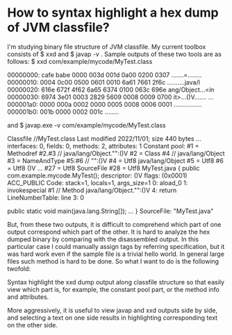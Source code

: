
# How to syntax highlight a hex dump of JVM classfile?

I'm studying binary file structure of JVM classfile.
My current toolbox consists of $ xxd <classfile> and $ javap -v <classfile>.
Sample outputs of these two tools are as follows:
$ xxd com/example/mycode/MyTest.class

00000000: cafe babe 0000 003d 001d 0a00 0200 0307  .......=........
00000010: 0004 0c00 0500 0601 0010 6a61 7661 2f6c  ..........java/l
00000020: 616e 672f 4f62 6a65 6374 0100 063c 696e  ang/Object...<in
00000030: 6974 3e01 0003 2829 5609 0008 0009 0700  it>...()V.......
...
000001a0: 0000 000a 0002 0000 0005 0008 0006 0001  ................
000001b0: 001b 0000 0002 001c                      ........

and
$ javap.exe -v com/example/mycode/MyTest.class

Classfile /<PathTo>/MyTest.class
  Last modified 2022/11/01; size 440 bytes
...
  interfaces: 0, fields: 0, methods: 2, attributes: 1
Constant pool:
   #1 = Methodref          #2.#3          // java/lang/Object."<init>":()V
   #2 = Class              #4             // java/lang/Object
   #3 = NameAndType        #5:#6          // "<init>":()V
   #4 = Utf8               java/lang/Object
   #5 = Utf8               <init>
   #6 = Utf8               ()V
...
  #27 = Utf8               SourceFile
  #28 = Utf8               MyTest.java
{
  public com.example.mycode.MyTest();
    descriptor: ()V
    flags: (0x0001) ACC_PUBLIC
    Code:
      stack=1, locals=1, args_size=1
         0: aload_0
         1: invokespecial #1                  // Method java/lang/Object."<init>":()V
         4: return
      LineNumberTable:
        line 3: 0

  public static void main(java.lang.String[]);
...
}
SourceFile: "MyTest.java"

But, from these two outputs, it is difficult to comprehend which part of one output
correspond which part of the other.
It is hard to analyze the hex dumped binary by comparing with the disassembled output.
In this particular case I could manually assign tags by referring
specification,
but it was hard work even if the sample file is a trivial hello world.
In general large files such method is hard to be done.
So what I want to do is the following twofold:

Syntax highlight the xxd dump output along classfile structure
so that easily view which part is, for example, the constant pool part,
or the method info and attributes.

More aggressively, it is useful to view javap and xxd outputs
side by side, and selecting a text on one side results in
highlighting corresponding text on the other side.




        